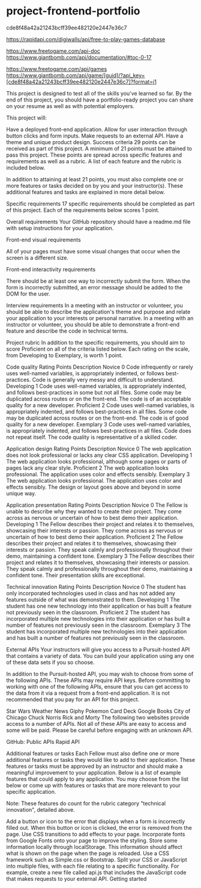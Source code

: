 # project-frontend-portfolio
cde8f48a42a21243bcff39ee482120e2447e36c7

https://rapidapi.com/digiwalls/api/free-to-play-games-database

https://www.freetogame.com/api-doc
https://www.giantbomb.com/api/documentation/#toc-0-17

https://www.freetogame.com/api/games
https://www.giantbomb.com/api/game/[guid]/?api_key=[cde8f48a42a21243bcff39ee482120e2447e36c7]?format=j1




This project is designed to test all of the skills you've learned so far. By the end of this project, you should have a portfolio-ready project you can share on your resume as well as with potential employers.

This project will:

Have a deployed front-end application.
Allow for user interaction through button clicks and form inputs.
Make requests to an external API.
Have a theme and unique product design.
Success criteria
29 points can be received as part of this project. A minimum of 21 points must be attained to pass this project. These points are spread across specific features and requirements as well as a rubric. A list of each feature and the rubric is included below.

In addition to attaining at least 21 points, you must also complete one or more features or tasks decided on by you and your instructor(s). These additional features and tasks are explained in more detail below.

Specific requirements
17 specific requirements should be completed as part of this project. Each of the requirements below scores 1 point.

Overall requirements
Your GitHub repository should have a readme.md file with setup instructions for your application.
<!-- Your project should have a coherent theme and narrative.
Your project should be deployed to the web. -->

Front-end visual requirements
<!-- Your application must have at least two .html files that are connected.
Your application must include one or more .css files that are linked to one or more pages.
Your application must include one or more .js files that are linked to one or more pages.
You must make use of CSS Grid to organize your content on at least one of your pages.
You must use the :hover selector in at least one CSS rule.
You must use an HTML form on at least one of your pages. -->
All of your pages must have some visual changes that occur when the screen is a different size.

Front-end interactivity requirements
<!-- On page load, an external API request must be made. Upon receiving a successful response, something visual on the page should change.
When a form is submitted on your page, JavaScript should prevent the default behavior of that form and some other effect should take place. -->
There should be at least one way to incorrectly submit the form. When the form is incorrectly submitted, an error message should be added to the DOM for the user.
<!-- Based on a button click or form submission, an external API request must be made. Upon receiving a successful response, something visual on the page should change. -->

Interview requirements
In a meeting with an instructor or volunteer, you should be able to describe the application's theme and purpose and relate your application to your interests or personal narrative.
In a meeting with an instructor or volunteer, you should be able to demonstrate a front-end feature and describe the code in technical terms.

Project rubric
In addition to the specific requirements, you should aim to score Proficient on all of the criteria listed below. Each rating on the scale, from Developing to Exemplary, is worth 1 point.

Code quality
Rating	Points	Description
Novice	0	Code infrequently or rarely uses well-named variables, is appropriately indented, or follows best-practices. Code is generally very messy and difficult to understand.
Developing	1	Code uses well-named variables, is appropriately indented, and follows best-practices in some but not all files. Some code may be duplicated across routes or on the front-end. The code is of an acceptable quality for a new developer.
Proficient	2	Code uses well-named variables, is appropriately indented, and follows best-practices in all files. Some code may be duplicated across routes or on the front-end. The code is of good quality for a new developer.
Exemplary	3	Code uses well-named variables, is appropriately indented, and follows best-practices in all files. Code does not repeat itself. The code quality is representative of a skilled coder.

Application design
Rating	Points	Description
Novice	0	The web application does not look professional or lacks any clear CSS application.
Developing	1	The web application looks professional, although some pages or parts of pages lack any clear style.
Proficient	2	The web application looks professional. The application uses color and effects sensibly.
Exemplary	3	The web application looks professional. The application uses color and effects sensibly. The design or layout goes above and beyond in some unique way.

Application presentation
Rating	Points	Description
Novice	0	The Fellow is unable to describe why they wanted to create their project. They come across as nervous or uncertain of how to best demo their application.
Developing	1	The Fellow describes their project and relates it to themselves, showcasing their interests or passion. They come across as nervous or uncertain of how to best demo their application.
Proficient	2	The Fellow describes their project and relates it to themselves, showcasing their interests or passion. They speak calmly and professionally throughout their demo, maintaining a confident tone.
Exemplary	3	The Fellow describes their project and relates it to themselves, showcasing their interests or passion. They speak calmly and professionally throughout their demo, maintaining a confident tone. Their presentation skills are exceptional.

Technical innovation
Rating	Points	Description
Novice	0	The student has only incorporated technologies used in class and has not added any features outside of what was demonstrated to them.
Developing	1	The student has one new technology into their application or has built a feature not previously seen in the classroom.
Proficient	2	The student has incorporated multiple new technologies into their application or has built a number of features not previously seen in the classroom.
Exemplary	3	The student has incorporated multiple new technologies into their application and has built a number of features not previously seen in the classroom.

External APIs
Your instructors will give you access to a Pursuit-hosted API that contains a variety of data. You can build your application using any one of these data sets if you so choose.

In addition to the Pursuit-hosted API, you may wish to choose from some of the following APIs. These APIs may require API keys. Before committing to working with one of the following APIs, ensure that you can get access to the data from it via a request from a front-end application. It is not recommended that you pay for an API for this project.

Star Wars
Weather
News
Giphy
Pokemon
Card Deck
Google Books
City of Chicago
Chuck Norris
Rick and Morty
The following two websites provide access to a number of APIs. Not all of these APIs are easy to access and some will be paid. Please be careful before engaging with an unknown API.

GitHub: Public APIs
Rapid API

Additional features or tasks
Each Fellow must also define one or more additional features or tasks they would like to add to their application. These features or tasks must be approved by an instructor and should make a meaningful improvement to your application. Below is a list of example features that could apply to any application. You may choose from the list below or come up with features or tasks that are more relevant to your specific application.

Note: These features do count for the rubric category "technical innovation", detailed above.

Add a button or icon to the error that displays when a form is incorrectly filled out. When this button or icon is clicked, the error is removed from the page.
Use CSS transitions to add effects to your page.
Incorporate fonts from Google Fonts onto your page to improve the styling.
Store some information locally through localStorage. This information should affect what is shown on the page when the page is reloaded.
Use a CSS framework such as Simple.css or Bootstrap.
Split your CSS or JavaScript into multiple files, with each file relating to a specific functionality. For example, create a new file called api.js that includes the JavaScript code that makes requests to your external API.
Getting started
